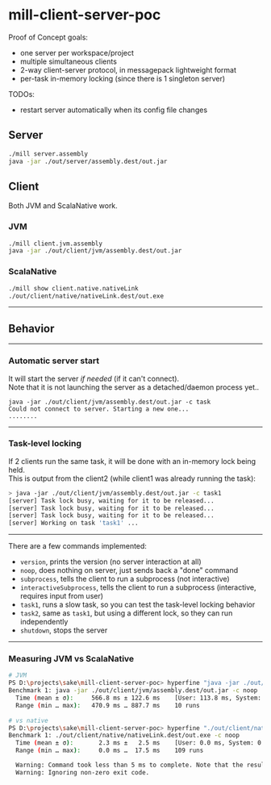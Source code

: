 # mill-client-server-poc

Proof of Concept goals:
- one server per workspace/project
- multiple simultaneous clients
- 2-way client-server protocol, in messagepack lightweight format
- per-task in-memory locking (since there is 1 singleton server)

TODOs:
- restart server automatically when its config file changes

## Server 

```sh
./mill server.assembly
java -jar ./out/server/assembly.dest/out.jar
```

## Client

Both JVM and ScalaNative work.

### JVM
```sh
./mill client.jvm.assembly
java -jar ./out/client/jvm/assembly.dest/out.jar
```

### ScalaNative
```sh
./mill show client.native.nativeLink
./out/client/native/nativeLink.dest/out.exe
```

---
## Behavior

---
### Automatic server start
It will start the server *if needed* (if it can't connect).  
Note that it is not launching the server as a detached/daemon process yet..
```
java -jar ./out/client/jvm/assembly.dest/out.jar -c task
Could not connect to server. Starting a new one...
........
```

---
### Task-level locking
If 2 clients run the same task, it will be done with an in-memory lock being held.  
This is output from the client2 (while client1 was already running the task):
```sh
> java -jar ./out/client/jvm/assembly.dest/out.jar -c task1
[server] Task lock busy, waiting for it to be released...
[server] Task lock busy, waiting for it to be released...
[server] Task lock busy, waiting for it to be released...
[server] Working on task 'task1' ...
```


---
There are a few commands implemented:
- `version`, prints the version (no server interaction at all)
- `noop`, does nothing on server, just sends back a "done" command
- `subprocess`, tells the client to run a subprocess (not interactive)
- `interactiveSubprocess`, tells the client to run a subprocess (interactive, requires input from user)
- `task1`, runs a slow task, so you can test the task-level locking behavior
- `task2`, same as `task1`, but using a different lock, so they can run independently
- `shutdown`, stops the server

----

### Measuring JVM vs ScalaNative

```sh
# JVM
PS D:\projects\sake\mill-client-server-poc> hyperfine "java -jar ./out/client/jvm/assembly.dest/out.jar -c noop" --ignore-failure
Benchmark 1: java -jar ./out/client/jvm/assembly.dest/out.jar -c noop
  Time (mean ± σ):     566.8 ms ± 122.6 ms    [User: 113.8 ms, System: 26.3 ms]
  Range (min … max):   470.9 ms … 887.7 ms    10 runs
  
# vs native
PS D:\projects\sake\mill-client-server-poc> hyperfine "./out/client/native/nativeLink.dest/out.exe -c noop" --ignore-failure
Benchmark 1: ./out/client/native/nativeLink.dest/out.exe -c noop
  Time (mean ± σ):       2.3 ms ±   2.5 ms    [User: 0.0 ms, System: 0.4 ms]
  Range (min … max):     0.0 ms …  17.5 ms    109 runs

  Warning: Command took less than 5 ms to complete. Note that the results might be inaccurate because hyperfine can not calibrate the shell startup time much more precise than this limit. You can try to use the `-N`/`--shell=none` option to disable the shell completely.
  Warning: Ignoring non-zero exit code.
```

